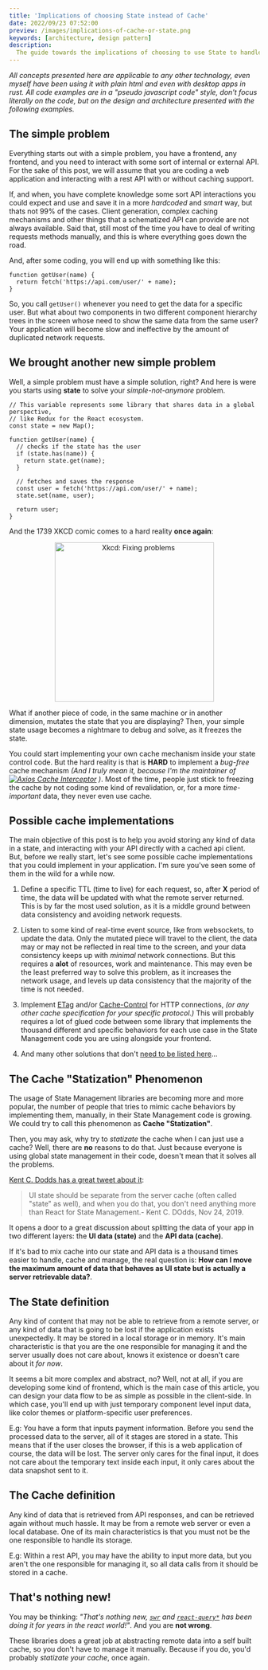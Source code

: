 ```yaml
---
title: 'Implications of choosing State instead of Cache'
date: 2022/09/23 07:52:00
preview: /images/implications-of-cache-or-state.png
keywords: [architecture, design pattern]
description:
  The guide towards the implications of choosing to use State to handle remote data.
---
```


_All concepts presented here are applicable to any other technology, even myself have been
using it with plain html and even with desktop apps in rust. All code examples are in a
"pseudo javascript code" style, don't focus literally on the code, but on the design and
architecture presented with the following examples._

## The simple problem

Everything starts out with a simple problem, you have a frontend, any frontend, and you
need to interact with some sort of internal or external API. For the sake of this post, we
will assume that you are coding a web application and interacting with a rest API with or
without caching support.

If, and when, you have complete knowledge some sort API interactions you could expect and
use and save it in a more _hardcoded_ and _smart_ way, but thats not 99% of the cases.
Client generation, complex caching mechanisms and other things that a schematized API can
provide are not always available. Said that, still most of the time you have to deal of
writing requests methods manually, and this is where everything goes down the road.

And, after some coding, you will end up with something like this:

```js:hg2
function getUser(name) {
  return fetch('https://api.com/user/' + name);
}
```

So, you call `getUser()` whenever you need to get the data for a specific user. But what
about two components in two different component hierarchy trees in the screen whose need
to show the same data from the same user? Your application will become slow and
ineffective by the amount of duplicated network requests.

## We brought another new simple problem

Well, a simple problem must have a simple solution, right? And here is were you starts
using **state** to solve your _simple-not-anymore_ problem.

```js:hg3,7,13
// This variable represents some library that shares data in a global perspective,
// like Redux for the React ecosystem.
const state = new Map();

function getUser(name) {
  // checks if the state has the user
  if (state.has(name)) {
    return state.get(name);
  }

  // fetches and saves the response
  const user = fetch('https://api.com/user/' + name);
  state.set(name, user);

  return user;
}
```

And the 1739 XKCD comic comes to a hard reality **once again**:

<a style="text-align: center; display: block" href="https://xkcd.com/1739/">
  <img src="https://imgs.xkcd.com/comics/fixing_problems.png" alt="Xkcd: Fixing problems" style="width: 20rem"/>
</a>

What if another piece of code, in the same machine or in another dimension, mutates the
state that you are displaying? Then, your simple state usage becomes a nightmare to debug
and solve, as it freezes the state.

You could start implementing your own cache mechanism inside your state control code. But
the hard reality is that is **HARD** to implement a _bug-free_ cache mechanism _(And I
truly mean it, because I'm the maintainer of
[![Axios Cache Interceptor](https://img.shields.io/npm/dw/axios-cache-interceptor?style=flat&label=Axios%20Cache%20Interceptor)](https://www.npmjs.com/package/axios-cache-interceptor)
)_. Most of the time, people just stick to freezing the cache by not coding some kind of
revalidation, or, for a more _time-important_ data, they never even use cache.

## Possible cache implementations

The main objective of this post is to help you avoid storing any kind of data in a state,
and interacting with your API directly with a cached api client. But, before we really
start, let's see some possible cache implementations that you could implement in your
application. I'm sure you've seen some of them in the wild for a while now.

1. Define a specific TTL (time to live) for each request, so, after **X** period of time,
   the data will be updated with what the remote server returned. This is by far the most
   used solution, as it is a middle ground between data consistency and avoiding network
   requests.

2. Listen to some kind of real-time event source, like from websockets, to update the
   data. Only the mutated piece will travel to the client, the data may or may not be
   reflected in real time to the screen, and your data consistency keeps up with _minimal_
   network connections. But this requires a **alot** of resources, work and maintenance.
   This may even be the least preferred way to solve this problem, as it increases the
   network usage, and levels up data consistency that the majority of the time is not
   needed.

3. Implement [ETag](https://developer.mozilla.org/pt-BR/docs/Web/HTTP/Headers/ETag) and/or
   [Cache-Control](https://developer.mozilla.org/pt-BR/docs/Web/HTTP/Headers/Cache-Control)
   for HTTP connections, _(or any other cache specification for your specific protocol.)_
   This will probably requires a lot of glued code between some library that implements
   the thousand different and specific behaviors for each use case in the State Management
   code you are using alongside your frontend.

4. And many other solutions that don't
   [need to be listed here](https://www.google.com/search?q=cache+consistency)...

## The Cache "Statization" Phenomenon

The usage of State Management libraries are becoming more and more popular, the number of
people that tries to mimic cache behaviors by implementing them, manually, in their State
Management code is growing. We could try to call this phenomenon as **Cache
"Statization"**.

Then, you may ask, why try to _statizate_ the cache when I can just use a cache? Well,
there are **no** reasons to do that. Just because everyone is using global state
management in their code, doesn't mean that it solves all the problems.

[Kent C. Dodds has a great tweet about it](https://t.co/BBKyDfylia):

> UI state should be separate from the server cache (often called "state" as well), and
> when you do that, you don't need anything more than React for State Management.- Kent C.
> DOdds, Nov 24, 2019.

It opens a door to a great discussion about splitting the data of your app in two
different layers: the **UI data (state)** and the **API data (cache)**.

If it's bad to mix cache into our state and API data is a thousand times easier to handle,
cache and manage, the real question is: **How can I move the maximum amount of data that
behaves as UI state but is actually a server retrievable data?**.

## The State definition

Any kind of content that may not be able to retrieve from a remote server, or any kind of
data that is going to be lost if the application exists unexpectedly. It may be stored in
a local storage or in memory. It's main characteristic is that you are the one responsible
for managing it and the server usually does not care about, knows it existence or doesn't
care about it _for now_.

It seems a bit more complex and abstract, no? Well, not at all, if you are developing some
kind of frontend, which is the main case of this article, you can design your data flow to
be as simple as possible in the client-side. In which case, you'll end up with just
temporary component level input data, like color themes or platform-specific user
preferences.

E.g: You have a form that inputs payment information. Before you send the processed data
to the server, all of it stages are stored in a state. This means that if the user closes
the browser, if this is a web application of course, the data will be lost. The server
only cares for the final input, it does not care about the temporary text inside each
input, it only cares about the data snapshot sent to it.

## The Cache definition

Any kind of data that is retrieved from API responses, and can be retrieved again without
much hassle. It may be from a remote web server or even a local database. One of its main
characteristics is that you must not be the one responsible to handle its storage.

E.g: Within a rest API, you may have the ability to input more data, but you aren't the
one responsible for managing it, so all data calls from it should be stored in a cache.

## That's nothing new!

You may be thinking: _"That's nothing new, [`swr`](https://swr.vercel.app/pt-BR) and
[`react-query*`](https://tanstack.com/query/v4) has been doing it for years in the react
world!"_. And you are **not wrong**.

These libraries does a great job at abstracting remote data into a self built cache, so
you don't have to manage it manually. Because if you do, you'd probably _statizate your
cache_, once again.

